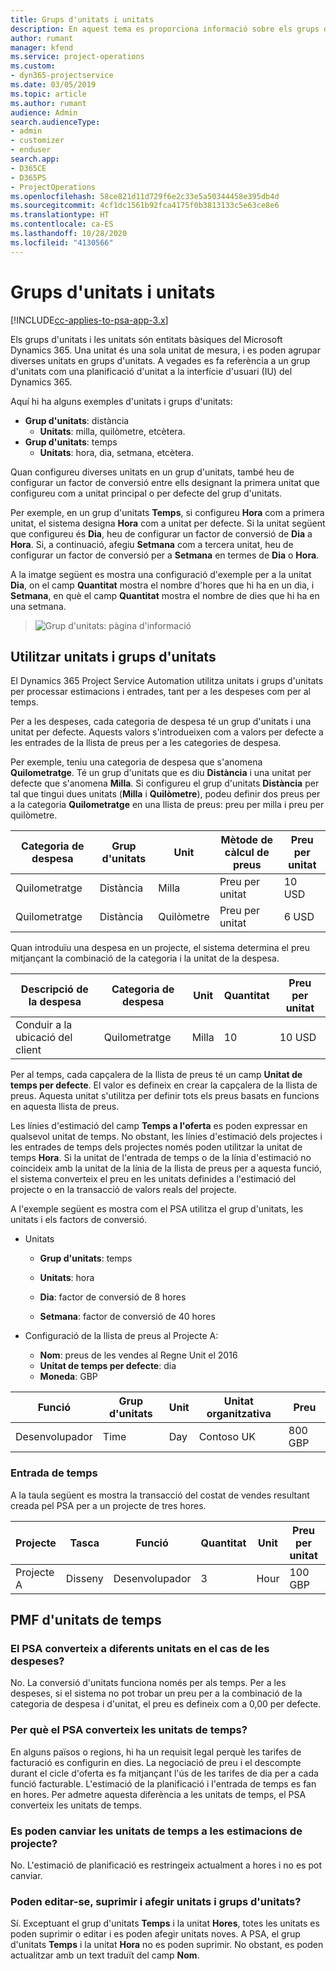 ```yaml
---
title: Grups d'unitats i unitats
description: En aquest tema es proporciona informació sobre els grups d'unitats i les unitats.
author: rumant
manager: kfend
ms.service: project-operations
ms.custom:
- dyn365-projectservice
ms.date: 03/05/2019
ms.topic: article
ms.author: rumant
audience: Admin
search.audienceType:
- admin
- customizer
- enduser
search.app:
- D365CE
- D365PS
- ProjectOperations
ms.openlocfilehash: 58ce821d11d729f6e2c33e5a50344458e395db4d
ms.sourcegitcommit: 4cf1dc1561b92fca4175f0b3813133c5e63ce8e6
ms.translationtype: HT
ms.contentlocale: ca-ES
ms.lasthandoff: 10/28/2020
ms.locfileid: "4130566"
---
```

# <a name="unit-groups-and-units"></a>Grups d'unitats i unitats

[!INCLUDE[cc-applies-to-psa-app-3.x](../includes/cc-applies-to-psa-app-3x.md)]

Els grups d'unitats i les unitats són entitats bàsiques del Microsoft Dynamics 365. Una unitat és una sola unitat de mesura, i es poden agrupar diverses unitats en grups d'unitats. A vegades es fa referència a un grup d'unitats com una planificació d'unitat a la interfície d'usuari (IU) del Dynamics 365. 

Aquí hi ha alguns exemples d'unitats i grups d'unitats:
 
- **Grup d'unitats**: distància 
    - **Unitats**: milla, quilòmetre, etcètera.
- **Grup d'unitats**: temps
    - **Unitats**: hora, dia, setmana, etcètera. 

Quan configureu diverses unitats en un grup d'unitats, també heu de configurar un factor de conversió entre ells designant la primera unitat que configureu com a unitat principal o per defecte del grup d'unitats. 

Per exemple, en un grup d'unitats **Temps**, si configureu **Hora** com a primera unitat, el sistema designa **Hora** com a unitat per defecte. Si la unitat següent que configureu és **Dia**, heu de configurar un factor de conversió de **Dia** a **Hora**. Si, a continuació, afegiu **Setmana** com a tercera unitat, heu de configurar un factor de conversió per a **Setmana** en termes de **Dia** o **Hora**. 

A la imatge següent es mostra una configuració d'exemple per a la unitat **Dia**, on el camp **Quantitat** mostra el nombre d'hores que hi ha en un dia, i **Setmana**, en què el camp **Quantitat** mostra el nombre de dies que hi ha en una setmana.

> ![Grup d'unitats: pàgina d'informació](media/advanced-2.png)

## <a name="using-units-and-unit-groups"></a>Utilitzar unitats i grups d'unitats

El Dynamics 365 Project Service Automation utilitza unitats i grups d'unitats per processar estimacions i entrades, tant per a les despeses com per al temps. 

Per a les despeses, cada categoria de despesa té un grup d'unitats i una unitat per defecte. Aquests valors s'introdueixen com a valors per defecte a les entrades de la llista de preus per a les categories de despesa. 

Per exemple, teniu una categoria de despesa que s'anomena **Quilometratge**. Té un grup d'unitats que es diu **Distància** i una unitat per defecte que s'anomena **Milla**. Si configureu el grup d'unitats **Distància** per tal que tingui dues unitats (**Milla** i **Quilòmetre**), podeu definir dos preus per a la categoria **Quilometratge** en una llista de preus: preu per milla i preu per quilòmetre.

| Categoria de despesa  | Grup d'unitats  | Unit      | Mètode de càlcul de preus  | Preu per unitat  |
|-------------------|---------------|-----------|-------------------|-------------------|
| Quilometratge           | Distància      | Milla      | Preu per unitat    | 10 USD            |
| Quilometratge           | Distància      | Quilòmetre | Preu per unitat    |  6 USD            |

Quan introduïu una despesa en un projecte, el sistema determina el preu mitjançant la combinació de la categoria i la unitat de la despesa. 

| Descripció de la despesa        | Categoria de despesa  | Unit  | Quantitat  | Preu per unitat   |
|----------------------------|---------------------|-------|-----------|----------------|
| Conduir a la ubicació del client | Quilometratge             | Milla  | 10        | 10 USD         |

Per al temps, cada capçalera de la llista de preus té un camp **Unitat de temps per defecte**. El valor es defineix en crear la capçalera de la llista de preus. Aquesta unitat s'utilitza per definir tots els preus basats en funcions en aquesta llista de preus.

Les línies d'estimació del camp **Temps a l'oferta** es poden expressar en qualsevol unitat de temps. No obstant, les línies d'estimació dels projectes i les entrades de temps dels projectes només poden utilitzar la unitat de temps **Hora**. Si la unitat de l'entrada de temps o de la línia d'estimació no coincideix amb la unitat de la línia de la llista de preus per a aquesta funció, el sistema converteix el preu en les unitats definides a l'estimació del projecte o en la transacció de valors reals del projecte.

A l'exemple següent es mostra com el PSA utilitza el grup d'unitats, les unitats i els factors de conversió.
- Unitats

   - **Grup d'unitats**: temps 
   - **Unitats**: hora 
    
    - **Dia**: factor de conversió de 8 hores       
    - **Setmana**: factor de conversió de 40 hores  
        
- Configuració de la llista de preus al Projecte A:

    - **Nom**: preus de les vendes al Regne Unit el 2016 
    - **Unitat de temps per defecte**: dia 
    - **Moneda**: GBP

| Funció      | Grup d'unitats | Unit | Unitat organitzativa | Preu   |
|-----------|------------|------|---------------------|---------|
| Desenvolupador | Time       | Day  | Contoso UK          | 800 GBP |

### <a name="time-entry"></a>Entrada de temps

A la taula següent es mostra la transacció del costat de vendes resultant creada pel PSA per a un projecte de tres hores.


| Projecte   | Tasca    | Funció      | Quantitat | Unit  | Preu per unitat | Import de vendes no facturades |
|-----------|---------|-----------|----------|-------|------------|-----------------------|
| Projecte A | Disseny  | Desenvolupador | 3        | Hour  | 100 GBP    | 300 GBP               |

## <a name="time-unit-faq"></a>PMF d'unitats de temps

### <a name="does-psa-convert-to-different-units-in-the-case-of-expenses"></a>El PSA converteix a diferents unitats en el cas de les despeses?
No. La conversió d'unitats funciona només per als temps. Per a les despeses, si el sistema no pot trobar un preu per a la combinació de la categoria de despesa i d'unitat, el preu es defineix com a 0,00 per defecte.

### <a name="why-does-psa-convert-time-units"></a>Per què el PSA converteix les unitats de temps?
En alguns països o regions, hi ha un requisit legal perquè les tarifes de facturació es configurin en dies. La negociació de preu i el descompte durant el cicle d'oferta es fa mitjançant l'ús de les tarifes de dia per a cada funció facturable. L'estimació de la planificació i l'entrada de temps es fan en hores. Per admetre aquesta diferència a les unitats de temps, el PSA converteix les unitats de temps.

### <a name="can-time-units-be-changed-on-project-estimates"></a>Es poden canviar les unitats de temps a les estimacions de projecte?
No. L'estimació de planificació es restringeix actualment a hores i no es pot canviar.

### <a name="can-units-and-unit-groups-be-edited-deleted-and-added"></a>Poden editar-se, suprimir i afegir unitats i grups d'unitats?
Sí. Exceptuant el grup d'unitats **Temps** i la unitat **Hores**, totes les unitats es poden suprimir o editar i es poden afegir unitats noves. A PSA, el grup d'unitats **Temps** i la unitat **Hora** no es poden suprimir. No obstant, es poden actualitzar amb un text traduït del camp **Nom**.
